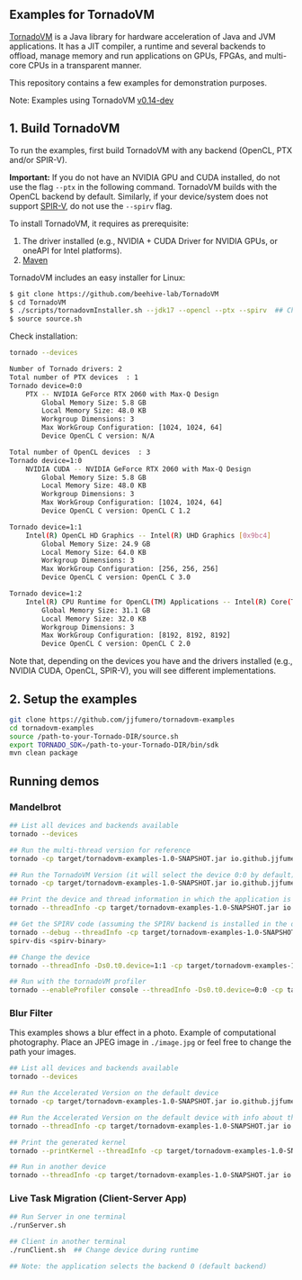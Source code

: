 ## Examples for TornadoVM 

[TornadoVM](https://github.com/beehive-lab/TornadoVM) is a Java library for hardware acceleration of Java and JVM applications. 
It has a JIT compiler, a runtime and several backends to offload, manage memory and run applications on GPUs, FPGAs, and multi-core CPUs in a transparent manner. 

This repository contains a few examples for demonstration purposes. 

Note: Examples using TornadoVM [v0.14-dev](https://github.com/beehive-lab/TornadoVM/tree/develop)

## 1. Build TornadoVM

To run the examples, first build TornadoVM with any backend (OpenCL, PTX and/or SPIR-V).

**Important:** If you do not have an NVIDIA GPU and CUDA installed, do not use the flag `--ptx` in the following command. 
TornadoVM builds with the OpenCL backend by default. 
Similarly, if your device/system does not support [SPIR-V](https://www.khronos.org/spir/), do not use the `--spirv` flag. 

To install TornadoVM, it requires as prerequisite:
1. The driver installed (e.g., NVIDIA + CUDA Driver for NVIDIA GPUs, or oneAPI for Intel platforms). 
2. [Maven](https://maven.apache.org/download.cgi?Preferred=ftp://ftp.osuosl.org/pub/apache/)

TornadoVM includes an easy installer for Linux: 

```bash
$ git clone https://github.com/beehive-lab/TornadoVM
$ cd TornadoVM
$ ./scripts/tornadovmInstaller.sh --jdk17 --opencl --ptx --spirv  ## Choose the ones that applies to your system
$ source source.sh
```

Check installation:

```bash
tornado --devices

Number of Tornado drivers: 2
Total number of PTX devices  : 1
Tornado device=0:0
	PTX -- NVIDIA GeForce RTX 2060 with Max-Q Design
		Global Memory Size: 5.8 GB
		Local Memory Size: 48.0 KB
		Workgroup Dimensions: 3
		Max WorkGroup Configuration: [1024, 1024, 64]
		Device OpenCL C version: N/A

Total number of OpenCL devices  : 3
Tornado device=1:0
	NVIDIA CUDA -- NVIDIA GeForce RTX 2060 with Max-Q Design
		Global Memory Size: 5.8 GB
		Local Memory Size: 48.0 KB
		Workgroup Dimensions: 3
		Max WorkGroup Configuration: [1024, 1024, 64]
		Device OpenCL C version: OpenCL C 1.2

Tornado device=1:1
	Intel(R) OpenCL HD Graphics -- Intel(R) UHD Graphics [0x9bc4]
		Global Memory Size: 24.9 GB
		Local Memory Size: 64.0 KB
		Workgroup Dimensions: 3
		Max WorkGroup Configuration: [256, 256, 256]
		Device OpenCL C version: OpenCL C 3.0

Tornado device=1:2
	Intel(R) CPU Runtime for OpenCL(TM) Applications -- Intel(R) Core(TM) i9-10885H CPU @ 2.40GHz
		Global Memory Size: 31.1 GB
		Local Memory Size: 32.0 KB
		Workgroup Dimensions: 3
		Max WorkGroup Configuration: [8192, 8192, 8192]
		Device OpenCL C version: OpenCL C 2.0
```


Note that, depending on the devices you have and the drivers installed (e.g., NVIDIA CUDA, OpenCL, SPIR-V), you will see different implementations. 



## 2. Setup the examples

```bash
git clone https://github.com/jjfumero/tornadovm-examples
cd tornadovm-examples
source /path-to-your-Tornado-DIR/source.sh
export TORNADO_SDK=/path-to-your-Tornado-DIR/bin/sdk
mvn clean package
```

## Running demos

### Mandelbrot


```bash
## List all devices and backends available 
tornado --devices 

## Run the multi-thread version for reference 
tornado -cp target/tornadovm-examples-1.0-SNAPSHOT.jar io.github.jjfumero.Mandelbrot --mt

## Run the TornadoVM Version (it will select the device 0:0 by default)
tornado -cp target/tornadovm-examples-1.0-SNAPSHOT.jar io.github.jjfumero.Mandelbrot --tornado

## Print the device and thread information in which the application is running
tornado --threadInfo -cp target/tornadovm-examples-1.0-SNAPSHOT.jar io.github.jjfumero.Mandelbrot --tornado

## Get the SPIRV code (assuming the SPIRV backend is installed in the device 0:0)
tornado --debug --threadInfo -cp target/tornadovm-examples-1.0-SNAPSHOT.jar io.github.jjfumero.Mandelbrot --tornado
spirv-dis <spirv-binary> 

## Change the device
tornado --threadInfo -Ds0.t0.device=1:1 -cp target/tornadovm-examples-1.0-SNAPSHOT.jar io.github.jjfumero.Mandelbrot --tornado

## Run with the tornadoVM profiler
tornado --enableProfiler console --threadInfo -Ds0.t0.device=0:0 -cp target/tornadovm-examples-1.0-SNAPSHOT.jar io.github.jjfumero.Mandelbrot --tornado
```


### Blur Filter

This examples shows a blur effect in a photo. Example of computational photography. 
Place an JPEG image in `./image.jpg` or feel free to change the path your images. 


```bash
## List all devices and backends available 
tornado --devices 

## Run the Accelerated Version on the default device 
tornado -cp target/tornadovm-examples-1.0-SNAPSHOT.jar io.github.jjfumero.BlurFilter --tornado

## Run the Accelerated Version on the default device with info about the accelerator 
tornado --threadInfo -cp target/tornadovm-examples-1.0-SNAPSHOT.jar io.github.jjfumero.BlurFilter --tornado

## Print the generated kernel
tornado --printKernel --threadInfo -cp target/tornadovm-examples-1.0-SNAPSHOT.jar io.github.jjfumero.BlurFilter --tornado

## Run in another device
tornado --threadInfo -cp target/tornadovm-examples-1.0-SNAPSHOT.jar io.github.jjfumero.BlurFilter --tornado --device=1:1 
```


### Live Task Migration (Client-Server App)


```bash
## Run Server in one terminal
./runServer.sh

## Client in another terminal
./runClient.sh  ## Change device during runtime 

## Note: the application selects the backend 0 (default backend)
```
